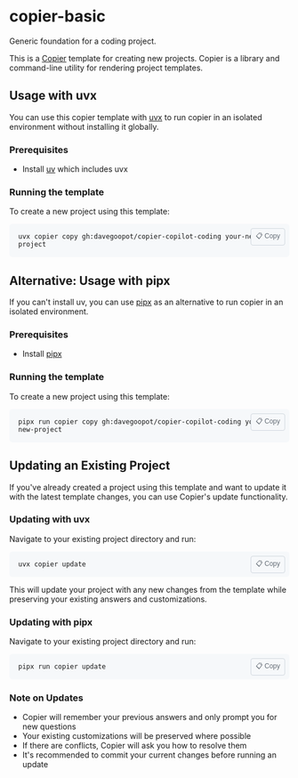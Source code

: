 # copier-basic
Generic foundation for a coding project.

This is a [Copier](https://copier.readthedocs.io/) template for creating new projects. Copier is a library and command-line utility for rendering project templates.

## Usage with uvx

You can use this copier template with [uvx](https://docs.astral.sh/uv/guides/tools/) to run copier in an isolated environment without installing it globally.

### Prerequisites

- Install [uv](https://docs.astral.sh/uv/getting-started/installation/) which includes uvx

### Running the template

To create a new project using this template:

<div style="position: relative; margin: 1em 0;">
<pre style="background-color: #f6f8fa; border-radius: 6px; padding: 16px; font-family: 'SFMono-Regular', 'Consolas', 'Liberation Mono', monospace; overflow: auto;"><code>uvx copier copy gh:davegoopot/copier-copilot-coding your-new-project</code></pre>
<button onclick="navigator.clipboard.writeText('uvx copier copy gh:davegoopot/copier-copilot-coding your-new-project').then(() => { this.textContent = '✓ Copied!'; setTimeout(() => this.textContent = '📋 Copy', 2000); })" style="position: absolute; top: 8px; right: 8px; background: #f6f8fa; border: 1px solid #d0d7de; border-radius: 4px; padding: 4px 8px; font-size: 12px; cursor: pointer; color: #656d76;">📋 Copy</button>
</div>

## Alternative: Usage with pipx

If you can't install uv, you can use [pipx](https://pipx.pypa.io/) as an alternative to run copier in an isolated environment.

### Prerequisites

- Install [pipx](https://pipx.pypa.io/stable/installation/)

### Running the template

To create a new project using this template:

<div style="position: relative; margin: 1em 0;">
<pre style="background-color: #f6f8fa; border-radius: 6px; padding: 16px; font-family: 'SFMono-Regular', 'Consolas', 'Liberation Mono', monospace; overflow: auto;"><code>pipx run copier copy gh:davegoopot/copier-copilot-coding your-new-project</code></pre>
<button onclick="navigator.clipboard.writeText('pipx run copier copy gh:davegoopot/copier-copilot-coding your-new-project').then(() => { this.textContent = '✓ Copied!'; setTimeout(() => this.textContent = '📋 Copy', 2000); })" style="position: absolute; top: 8px; right: 8px; background: #f6f8fa; border: 1px solid #d0d7de; border-radius: 4px; padding: 4px 8px; font-size: 12px; cursor: pointer; color: #656d76;">📋 Copy</button>
</div>

## Updating an Existing Project

If you've already created a project using this template and want to update it with the latest template changes, you can use Copier's update functionality.

### Updating with uvx

Navigate to your existing project directory and run:

<div style="position: relative; margin: 1em 0;">
<pre style="background-color: #f6f8fa; border-radius: 6px; padding: 16px; font-family: 'SFMono-Regular', 'Consolas', 'Liberation Mono', monospace; overflow: auto;"><code>uvx copier update</code></pre>
<button onclick="navigator.clipboard.writeText('uvx copier update').then(() => { this.textContent = '✓ Copied!'; setTimeout(() => this.textContent = '📋 Copy', 2000); })" style="position: absolute; top: 8px; right: 8px; background: #f6f8fa; border: 1px solid #d0d7de; border-radius: 4px; padding: 4px 8px; font-size: 12px; cursor: pointer; color: #656d76;">📋 Copy</button>
</div>

This will update your project with any new changes from the template while preserving your existing answers and customizations.

### Updating with pipx

Navigate to your existing project directory and run:

<div style="position: relative; margin: 1em 0;">
<pre style="background-color: #f6f8fa; border-radius: 6px; padding: 16px; font-family: 'SFMono-Regular', 'Consolas', 'Liberation Mono', monospace; overflow: auto;"><code>pipx run copier update</code></pre>
<button onclick="navigator.clipboard.writeText('pipx run copier update').then(() => { this.textContent = '✓ Copied!'; setTimeout(() => this.textContent = '📋 Copy', 2000); })" style="position: absolute; top: 8px; right: 8px; background: #f6f8fa; border: 1px solid #d0d7de; border-radius: 4px; padding: 4px 8px; font-size: 12px; cursor: pointer; color: #656d76;">📋 Copy</button>
</div>

### Note on Updates

- Copier will remember your previous answers and only prompt you for new questions
- Your existing customizations will be preserved where possible
- If there are conflicts, Copier will ask you how to resolve them
- It's recommended to commit your current changes before running an update

